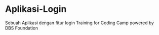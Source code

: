 # Aplikasi-Login
Sebuah Aplikasi dengan fitur login
Training for Coding Camp powered by DBS Foundation
